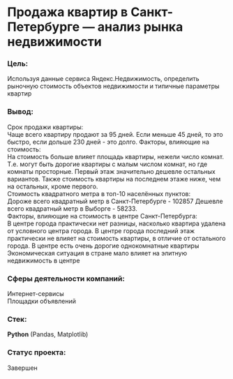 # Продажа квартир в Санкт-Петербурге — анализ рынка недвижимости
### Цель:
Используя данные сервиса Яндекс.Недвижимость, определить рыночную стоимость объектов недвижимости и типичные параметры квартир

### Вывод:
Срок продажи квартиры:\
Чаще всего квартиру продают за 95 дней. Если меньше 45 дней, то это быстро, если дольше 230 дней - это долго.
Факторы, влияющие на стоимость:\
На стоимость больше влияет площадь квартиры, нежели число комнат. Т.е. могут быть дорогие квартиры с малым числом комнат, но где комнаты просторные. Первый этаж значительно дешевле остальных вариантов. Также стоимость квартиры на последнем этаже ниже, чем на остальных, кроме первого.\
Стоимость квадратного метра в топ-10 населённых пунктов:\
Дороже всего квадратный метр в Санкт-Петербурге - 102857 Дешевле всего квадратный метр в Выборге - 58233.\
Факторы, влияющие на стоимость в центре Санкт-Петербурга:\
В центре города практически нет разницы, насколько квартира удалена от условного центра города. В центре города последний этаж практически не влияет на стоимость квартиры, в отличие от остального города. В центре есть очень дорогие однокомнатные квартиры Экономическая ситуация в стране мало влияет на элитную недвижимость в центре

### Сферы деятельности компаний:
Интернет-сервисы\
Площадки объявлений

### Стек:
**Python** (Pandas, Matplotlib)

### Статус проекта:
Завершен 


